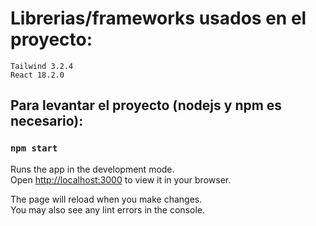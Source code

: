 # Librerias/frameworks usados en el proyecto:

    Tailwind 3.2.4
    React 18.2.0

## Para levantar el proyecto (nodejs y npm es necesario):
### `npm start`

Runs the app in the development mode.\
Open [http://localhost:3000](http://localhost:3000) to view it in your browser.

The page will reload when you make changes.\
You may also see any lint errors in the console.

